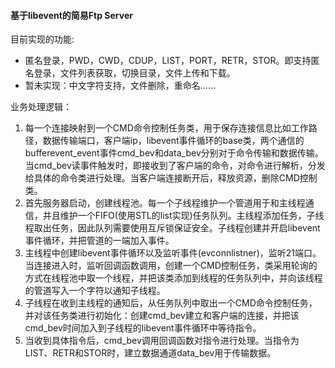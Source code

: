 #### 基于libevent的简易Ftp Server

目前实现的功能:

- 匿名登录，PWD，CWD，CDUP，LIST，PORT，RETR，STOR。即支持匿名登录，文件列表获取，切换目录，文件上传和下载。
- 暂未实现：中文字符支持，文件删除，重命名......

业务处理逻辑：

1. 每一个连接映射到一个CMD命令控制任务类，用于保存连接信息比如工作路径，数据传输端口，客户端ip，libevent事件循环的base类，两个通信的bufferevent_event事件cmd_bev和data_bev分别对于命令传输和数据传输。当cmd_bev读事件触发时，即接收到了客户端的命令，对命令进行解析，分发给具体的命令类进行处理。当客户端连接断开后，释放资源，删除CMD控制类。
2. 首先服务器启动，创建线程池。每一个子线程维护一个管道用于和主线程通信，并且维护一个FIFO(使用STL的list实现)任务队列。主线程添加任务，子线程取出任务，因此队列需要使用互斥锁保证安全。子线程创建并开启libevent事件循环，并把管道的一端加入事件。
3. 主线程中创建libevent事件循环以及监听事件(evconnlistner)，监听21端口。当连接进入时，监听回调函数调用，创建一个CMD控制任务，类采用轮询的方式在线程池中取一个线程，并把该类添加到线程的任务队列中，并向该线程的管道写入一个字符以通知子线程。
4. 子线程在收到主线程的通知后，从任务队列中取出一个CMD命令控制任务，并对该任务类进行初始化：创建cmd_bev建立和客户端的连接，并把该cmd_bev时间加入到子线程的libevent事件循环中等待指令。
5. 当收到具体指令后，cmd_bev调用回调函数对指令进行处理。当指令为LIST、RETR和STOR时，建立数据通道data_bev用于传输数据。